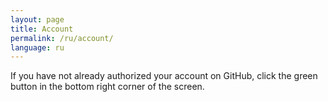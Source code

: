 ```yaml
---
layout: page
title: Account
permalink: /ru/account/
language: ru
---
```


If you have not already authorized your account on GitHub, click the green button in the bottom right corner of the screen. 

